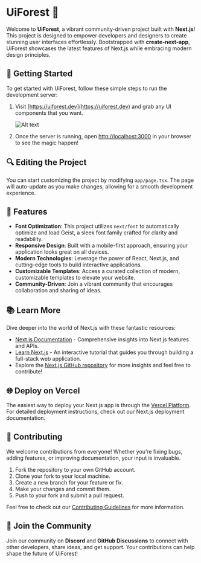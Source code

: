 # **UiForest 🌳**

Welcome to **UiForest**, a vibrant community-driven project built with **Next.js**! This project is designed to empower developers and designers to create stunning user interfaces effortlessly. Bootstrapped with **create-next-app**, UiForest showcases the latest features of Next.js while embracing modern design principles.

## 🚀 **Getting Started**
To get started with UiForest, follow these simple steps to run the development server:

1. Visit [https://uiforest.dev](https://uiforest.dev) and grab any UI components that you want.
   
   ![Alt text](/uiforest.png)

2. Once the server is running, open [http://localhost:3000](http://localhost:3000) in your browser to see the magic happen!

## 🔍 **Editing the Project**
You can start customizing the project by modifying `app/page.tsx`. The page will auto-update as you make changes, allowing for a smooth development experience.

## 🎨 **Features**
- **Font Optimization**: This project utilizes `next/font` to automatically optimize and load Geist, a sleek font family crafted for clarity and readability.
- **Responsive Design**: Built with a mobile-first approach, ensuring your application looks great on all devices.
- **Modern Technologies**: Leverage the power of React, Next.js, and cutting-edge tools to build interactive applications.
- **Customizable Templates**: Access a curated collection of modern, customizable templates to elevate your website.
- **Community-Driven**: Join a vibrant community that encourages collaboration and sharing of ideas.

## 📚 **Learn More**
Dive deeper into the world of Next.js with these fantastic resources:

- [Next.js Documentation](https://nextjs.org/docs) - Comprehensive insights into Next.js features and APIs.
- [Learn Next.js](https://nextjs.org/learn) - An interactive tutorial that guides you through building a full-stack web application.
- Explore the [Next.js GitHub repository](https://github.com/vercel/next.js) for more insights and feel free to contribute!

## 🌐 **Deploy on Vercel**
The easiest way to deploy your Next.js app is through the [Vercel Platform](https://vercel.com/new?utm_medium=default-template&filter=next.js&utm_source=create-next-app&utm_campaign=create-next-app-readme). For detailed deployment instructions, check out our Next.js deployment documentation.

## 🤝 **Contributing**
We welcome contributions from everyone! Whether you’re fixing bugs, adding features, or improving documentation, your input is invaluable.

1. Fork the repository to your own GitHub account.
2. Clone your fork to your local machine.
3. Create a new branch for your feature or fix.
4. Make your changes and commit them.
5. Push to your fork and submit a pull request.

Feel free to check out our [Contributing Guidelines](#) for more information.

## 💬 **Join the Community**
Join our community on **Discord** and **GitHub Discussions** to connect with other developers, share ideas, and get support. Your contributions can help shape the future of UiForest!